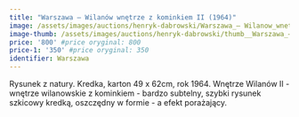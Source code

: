 ```yaml
---
title: "Warszawa – Wilanów wnętrze z kominkiem II (1964)"
image: /assets/images/auctions/henryk-dabrowski/Warszawa_– Wilanow_wnetrze_z_kominkiem_II_(1964).jpg
image-thumb: /assets/images/auctions/henryk-dabrowski/thumb__Warszawa_– Wilanow_wnetrze_z_kominkiem_II_(1964).jpg
price: '800' #price oryginal: 800
price-1: '350' #price oryginal: 350
identifier: Warszawa
---
```


Rysunek z natury. Kredka, karton 49 x 62cm, rok 1964.
Wnętrze Wilanów II - wnętrze wilanowskie z kominkiem - bardzo subtelny, szybki rysunek szkicowy kredką, oszczędny w formie - a efekt porażający.